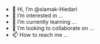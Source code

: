 - 👋 Hi, I’m @siamak-Hiedari
- 👀 I’m interested in ...
- 🌱 I’m currently learning ...
- 💞️ I’m looking to collaborate on ...
- 📫 How to reach me ...

<!---
siamak-Hiedari/siamak-Hiedari is a ✨ special ✨ repository because its `README.md` (this file) appears on your GitHub profile.
You can click the Preview link to take a look at your changes.
--->
